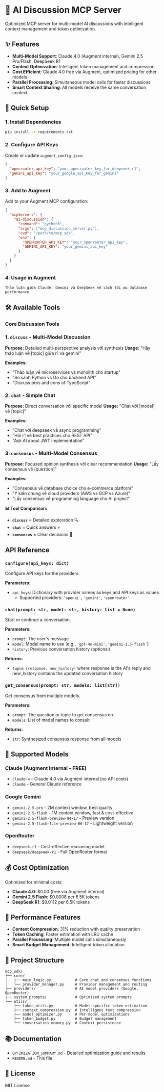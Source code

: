 # 🤖 AI Discussion MCP Server

Optimized MCP server for multi-model AI discussions with intelligent context management and token optimization.

## ✨ Features

- **Multi-Model Support**: Claude 4.0 (Augment internal), Gemini 2.5 Pro/Flash, DeepSeek R1
- **Context Optimization**: Intelligent token management and compression
- **Cost Efficient**: Claude 4.0 free via Augment, optimized pricing for other models
- **Parallel Processing**: Simultaneous model calls for faster discussions
- **Smart Context Sharing**: All models receive the same conversation context

## 🚀 Quick Setup

### 1. Install Dependencies
```bash
pip install -r requirements.txt
```

### 2. Configure API Keys
Create or update `augment_config.json`:
```json
{
  "openrouter_api_key": "your_openrouter_key_for_deepseek_r1",
  "gemini_api_key": "your_google_api_key_for_gemini"
}
```

### 3. Add to Augment
Add to your Augment MCP configuration:
```json
{
  "mcpServers": {
    "ai-discussion": {
      "command": "python3",
      "args": ["mcp_discussion_server.py"],
      "cwd": "/path/to/mcp_sdk",
      "env": {
        "OPENROUTER_API_KEY": "your_openrouter_api_key",
        "GEMINI_API_KEY": "your_gemini_api_key"
      }
    }
  }
}
```

### 4. Usage in Augment
```
Thảo luận giữa Claude, Gemini và DeepSeek về cách tối ưu database performance
```

## 🛠️ Available Tools

### Core Discussion Tools

### 1. `discuss` - Multi-Model Discussion
**Purpose:** Detailed multi-perspective analysis với synthesis
**Usage:** "Hãy thảo luận về [topic] giữa r1 và gemini"

**Examples:**
- "Thảo luận về microservices vs monolith cho startup"
- "So sánh Python vs Go cho backend API"
- "Discuss pros and cons of TypeScript"

### 2. `chat` - Simple Chat
**Purpose:** Direct conversation với specific model
**Usage:** "Chat với [model] về [topic]"

**Examples:**
- "Chat với deepseek về async programming"
- "Hỏi r1 về best practices cho REST API"
- "Ask AI about JWT implementation"

### 3. `consensus` - Multi-Model Consensus
**Purpose:** Focused opinion synthesis với clear recommendation
**Usage:** "Lấy consensus về [question]"

**Examples:**
- "Consensus về database choice cho e-commerce platform"
- "Ý kiến chung về cloud providers (AWS vs GCP vs Azure)"
- "Lấy consensus về programming language cho AI project"

**📊 Tool Comparison:**
- **`discuss`** = Detailed exploration 🔍
- **`chat`** = Quick answers ⚡
- **`consensus`** = Clear decisions 🎯

## API Reference

### `configure(api_keys: dict)`

Configure API keys for the providers.

**Parameters:**
- `api_keys`: Dictionary with provider names as keys and API keys as values
  - Supported providers: `'openai'`, `'gemini'`, `'openrouter'`

### `chat(prompt: str, model: str, history: list = None)`

Start or continue a conversation.

**Parameters:**
- `prompt`: The user's message
- `model`: Model name to use (e.g., `'gpt-4o-mini'`, `'gemini-1.5-flash'`)
- `history`: Previous conversation history (optional)

**Returns:**
- `tuple`: `(response, new_history)` where response is the AI's reply and new_history contains the updated conversation history

### `get_consensus(prompt: str, models: list[str])`

Get consensus from multiple models.

**Parameters:**
- `prompt`: The question or topic to get consensus on
- `models`: List of model names to consult

**Returns:**
- `str`: Synthesized consensus response from all models

## 🎯 Supported Models

### Claude (Augment Internal - FREE)
- `claude-4` - Claude 4.0 via Augment internal (no API costs)
- `claude` - General Claude reference

### Google Gemini
- `gemini-2.5-pro` - 2M context window, best quality
- `gemini-2.5-flash` - 1M context window, fast & cost-effective
- `gemini-2.5-flash-preview-04-17` - Preview version
- `gemini-2.5-flash-lite-preview-06-17` - Lightweight version

### OpenRouter
- `deepseek-r1` - Cost-effective reasoning model
- `deepseek/deepseek-r1` - Full OpenRouter format

## 💰 Cost Optimization

Optimized for minimal costs:
- **Claude 4.0**: $0.00 (free via Augment internal)
- **Gemini 2.5 Flash**: $0.0008 per 6.5K tokens
- **DeepSeek R1**: $0.0112 per 6.5K tokens

## 🚀 Performance Features

- **Context Compression**: 31% reduction with quality preservation
- **Token Caching**: Faster estimation with LRU cache
- **Parallel Processing**: Multiple model calls simultaneously
- **Smart Budget Management**: Intelligent token allocation

## 📁 Project Structure

```
mcp_sdk/
├── core/
│   ├── main_logic.py           # Core chat and consensus functions
│   └── provider_manager.py     # Provider management and routing
├── providers/                  # AI model providers (Google, OpenRouter)
├── system_prompts/             # Optimized system prompts
└── utils/
    ├── token_utils.py          # Model-specific token estimation
    ├── context_compression.py  # Intelligent text compression
    ├── model_optimizer.py      # Per-model optimizations
    ├── token_budget.py         # Budget management
    └── conversation_memory.py  # Context persistence
```

## 📚 Documentation

- `OPTIMIZATION_SUMMARY.md` - Detailed optimization guide and results
- `README.md` - This file

## 📄 License

MIT License
